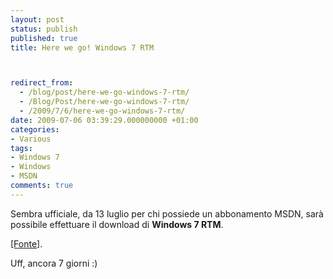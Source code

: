 ```yaml
---
layout: post
status: publish
published: true
title: Here we go! Windows 7 RTM



redirect_from: 
  - /blog/post/here-we-go-windows-7-rtm/
  - /Blog/Post/here-we-go-windows-7-rtm/
  - /2009/7/6/here-we-go-windows-7-rtm/
date: 2009-07-06 03:39:29.000000000 +01:00
categories:
- Various
tags:
- Windows 7
- Windows
- MSDN
comments: true
---
```

<p>Sembra ufficiale, da 13 luglio per chi possiede un abbonamento MSDN, sar&agrave; possibile effettuare il download di <strong>Windows 7 RTM</strong>.</p>
<p><a title="Windows 7 RTM" rel="nofollow" target="_blank" href="http://geeksmack.net/microsoft/438-confirmed-windows-7-to-rtm-july-13th.html">[Fonte]</a>.</p>
<p>Uff, ancora 7 giorni :)</p>
